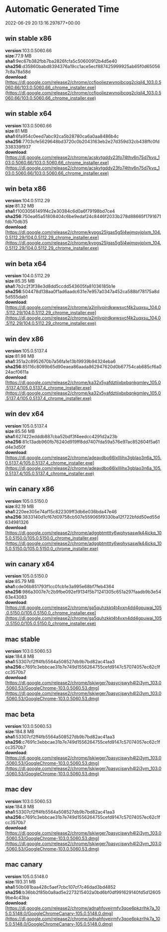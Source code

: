 # Automatic Generated Time
2022-06-29 20:13:16.297677+00:00

## win stable x86
**version**:103.0.5060.66  
**size**:77.9 MB  
**sha1**:9ec67b382fbb7ba2826fcfa5c50600912b4d5e40  
**sha256**:d35860babd8394376a19cc1ace5ecf887425999925ab65f0d650567c8a78a58d  
**download**:[https://dl.google.com/release2/chrome/ccfjooliezwvnoibcqg2clqjl4_103.0.5060.66/103.0.5060.66_chrome_installer.exe](https://dl.google.com/release2/chrome/ccfjooliezwvnoibcqg2clqjl4_103.0.5060.66/103.0.5060.66_chrome_installer.exe)  

## win stable x64
**version**:103.0.5060.66  
**size**:81 MB  
**sha1**:6fa954c0eed7abc92ca5b28780ca6a0aa8486b4c  
**sha256**:7703cfe5629648bd3720c0b2043163eb2e27d359d32cb438ffc0fd338339f937  
**download**:[https://dl.google.com/release2/chrome/acskvtgddv23fo74thv6n75d7kvq_103.0.5060.66/103.0.5060.66_chrome_installer.exe](https://dl.google.com/release2/chrome/acskvtgddv23fo74thv6n75d7kvq_103.0.5060.66/103.0.5060.66_chrome_installer.exe)  

## win beta x86
**version**:104.0.5112.29  
**size**:81.32 MB  
**sha1**:f10030561491f4c2e30384c6d0a6f79198bd7ce4  
**sha256**:750ea65a51808404c6be9edaf24c8446f2033b278d88665f1791671fdb70db35  
**download**:[https://dl.google.com/release2/chrome/kypgs25lgas5g5l4wjmqyjplxm_104.0.5112.29/104.0.5112.29_chrome_installer.exe](https://dl.google.com/release2/chrome/kypgs25lgas5g5l4wjmqyjplxm_104.0.5112.29/104.0.5112.29_chrome_installer.exe)  

## win beta x64
**version**:104.0.5112.29  
**size**:85.35 MB  
**sha1**:7b2c2f3f38e3d8dd5ccdd543605fa81036185b1e  
**sha256**:504478d138aa0f1ad6aadc631e7e957a0347a452ca588bf78175a8d5d555dab1  
**download**:[https://dl.google.com/release2/chrome/a2inljvpirdkwwsvcf4k2uqxsu_104.0.5112.29/104.0.5112.29_chrome_installer.exe](https://dl.google.com/release2/chrome/a2inljvpirdkwwsvcf4k2uqxsu_104.0.5112.29/104.0.5112.29_chrome_installer.exe)  

## win dev x86
**version**:105.0.5137.4  
**size**:81.98 MB  
**sha1**:351a2c8952670b7a56fa1e13b19939b94324eba6  
**sha256**:85116c8099b65d90eaea86aada862947620d0b67754cab685cf6a024acf0611a  
**download**:[https://dl.google.com/release2/chrome/ka32x5yafdztiixbxbqnkgmley_105.0.5137.4/105.0.5137.4_chrome_installer.exe](https://dl.google.com/release2/chrome/ka32x5yafdztiixbxbqnkgmley_105.0.5137.4/105.0.5137.4_chrome_installer.exe)  

## win dev x64
**version**:105.0.5137.4  
**size**:85.56 MB  
**sha1**:627422edddb887cba52bdf3f4eedcc4291d2a23b  
**sha256**:81c13adb960fb76240d919ff8dd7407fda59a576e97ac852604f5a61d4e3d50f  
**download**:[https://dl.google.com/release2/chrome/adeavdbo66lxlllihx3gblao3n6a_105.0.5137.4/105.0.5137.4_chrome_installer.exe](https://dl.google.com/release2/chrome/adeavdbo66lxlllihx3gblao3n6a_105.0.5137.4/105.0.5137.4_chrome_installer.exe)  

## win canary x86
**version**:105.0.5150.0  
**size**:82.19 MB  
**sha1**:220ee305e74af15c822309ff3db6e036bda47e46  
**sha256**:3833140d1cf67d09758cb507e559065f9330ba12f722bfdd50ed55d634981326  
**download**:[https://dl.google.com/release2/chrome/adggbtmttty6wohysaswlk44ickq_105.0.5150.0/105.0.5150.0_chrome_installer.exe](https://dl.google.com/release2/chrome/adggbtmttty6wohysaswlk44ickq_105.0.5150.0/105.0.5150.0_chrome_installer.exe)  

## win canary x64
**version**:105.0.5150.0  
**size**:85.79 MB  
**sha1**:cde06b851793f1cc01cb1e3a995e68bf7feb4364  
**sha256**:986a3007e7c2b9fbe092ef9134f5b71241305c651a297faadb9b3e5463e43083  
**download**:[https://dl.google.com/release2/chrome/ga5quhzkkt4t4vxn4dd4gpuwai_105.0.5150.0/105.0.5150.0_chrome_installer.exe](https://dl.google.com/release2/chrome/ga5quhzkkt4t4vxn4dd4gpuwai_105.0.5150.0/105.0.5150.0_chrome_installer.exe)  

## mac stable
**version**:103.0.5060.53  
**size**:184.8 MB  
**sha1**:53307cf2ff4fb5564a508527db9b7bd82ac41aa3  
**sha256**:c7691c3ebbcae31b7e749d1556264755cefd9147c57074057ec62c1fcc3570b7  
**download**:[https://dl.google.com/release2/chrome/lskjwger7pasycjswyh4l2i3ym_103.0.5060.53/GoogleChrome-103.0.5060.53.dmg](https://dl.google.com/release2/chrome/lskjwger7pasycjswyh4l2i3ym_103.0.5060.53/GoogleChrome-103.0.5060.53.dmg)  

## mac beta
**version**:103.0.5060.53  
**size**:184.8 MB  
**sha1**:53307cf2ff4fb5564a508527db9b7bd82ac41aa3  
**sha256**:c7691c3ebbcae31b7e749d1556264755cefd9147c57074057ec62c1fcc3570b7  
**download**:[https://dl.google.com/release2/chrome/lskjwger7pasycjswyh4l2i3ym_103.0.5060.53/GoogleChrome-103.0.5060.53.dmg](https://dl.google.com/release2/chrome/lskjwger7pasycjswyh4l2i3ym_103.0.5060.53/GoogleChrome-103.0.5060.53.dmg)  

## mac dev
**version**:103.0.5060.53  
**size**:184.8 MB  
**sha1**:53307cf2ff4fb5564a508527db9b7bd82ac41aa3  
**sha256**:c7691c3ebbcae31b7e749d1556264755cefd9147c57074057ec62c1fcc3570b7  
**download**:[https://dl.google.com/release2/chrome/lskjwger7pasycjswyh4l2i3ym_103.0.5060.53/GoogleChrome-103.0.5060.53.dmg](https://dl.google.com/release2/chrome/lskjwger7pasycjswyh4l2i3ym_103.0.5060.53/GoogleChrome-103.0.5060.53.dmg)  

## mac canary
**version**:105.0.5148.0  
**size**:193.31 MB  
**sha1**:50b081baa428c5aef7cbc107cf7c46dad3bd4852  
**sha256**:b36bb2f85b0a8ad5e2273215402a0bd6bf0df991629140fd5d126059be4c43ba  
**download**:[https://dl.google.com/release2/chrome/adnahfoveirmfv3qoe6pkzrlhk7a_105.0.5148.0/GoogleChromeCanary-105.0.5148.0.dmg](https://dl.google.com/release2/chrome/adnahfoveirmfv3qoe6pkzrlhk7a_105.0.5148.0/GoogleChromeCanary-105.0.5148.0.dmg)  

